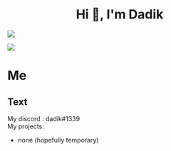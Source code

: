 <h1 align="center">Hi 👋, I'm Dadik</h1>
<p align="left"><img align="center" src="https://github-readme-stats.vercel.app/api?username=Dadik11&show_icons=true&icon_color=805AD5&text_color=666666&bg_color=ffffff00&hide_title=true&include_all_commits=true&count_private=true&hide_border=false&hide=contribs)"></p>

<p align="left"><img align="center" src="https://github-readme-stats.vercel.app/api/top-langs/?username=Dadik11&show_icons=true&icon_color=805AD5&text_color=666666&bg_color=ffffff00&hide_title=true&include_all_commits=true&count_private=true&hide_border=false&hide=contribs)"></p>
<h1>Me</h1>
<h2>Text</h2>

My discord : dadik#1339<br>
My projects: <br>
- none (hopefully temporary)
